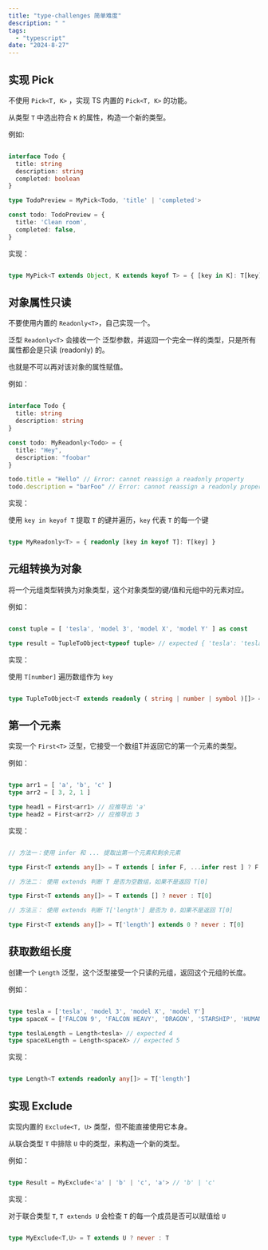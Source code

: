 ```yaml
---
title: "type-challenges 简单难度"
description: " "
tags: 
  - "typescript"
date: "2024-8-27"
---
```


## 实现 Pick

不使用 `Pick<T, K>` ，实现 TS 内置的 `Pick<T, K>` 的功能。

从类型 `T` 中选出符合 `K` 的属性，构造一个新的类型。

例如:

```typescript

interface Todo {
  title: string
  description: string
  completed: boolean
}

type TodoPreview = MyPick<Todo, 'title' | 'completed'>

const todo: TodoPreview = {
  title: 'Clean room',
  completed: false,
}

```

实现：

```typescript

type MyPick<T extends Object, K extends keyof T> = { [key in K]: T[key] }

```

## 对象属性只读

不要使用内置的 `Readonly<T>`，自己实现一个。

泛型 `Readonly<T>` 会接收一个
泛型参数，并返回一个完全一样的类型，只是所有属性都会是只读 (readonly) 的。

也就是不可以再对该对象的属性赋值。

例如：

```typescript

interface Todo {
  title: string
  description: string
}

const todo: MyReadonly<Todo> = {
  title: "Hey",
  description: "foobar"
}

todo.title = "Hello" // Error: cannot reassign a readonly property
todo.description = "barFoo" // Error: cannot reassign a readonly property

```

实现：

使用 `key in keyof T` 提取 `T` 的键并遍历，`key` 代表 `T` 的每一个键

```typescript

type MyReadonly<T> = { readonly [key in keyof T]: T[key] }

```

## 元组转换为对象

将一个元组类型转换为对象类型，这个对象类型的键/值和元组中的元素对应。

例如：

```typescript

const tuple = [ 'tesla', 'model 3', 'model X', 'model Y' ] as const

type result = TupleToObject<typeof tuple> // expected { 'tesla': 'tesla', 'model 3': 'model 3', 'model X': 'model X', 'model Y': 'model Y'}

```

实现：

使用 `T[number]` 遍历数组作为 `key`

```typescript

type TupleToObject<T extends readonly ( string | number | symbol )[]> = { [key in T[number]]: key } 

```

## 第一个元素

实现一个 `First<T>` 泛型，它接受一个数组T并返回它的第一个元素的类型。

例如：

```typescript

type arr1 = [ 'a', 'b', 'c' ]
type arr2 = [ 3, 2, 1 ]

type head1 = First<arr1> // 应推导出 'a'
type head2 = First<arr2> // 应推导出 3

```

实现：

```typescript

// 方法一：使用 infer 和 ... 提取出第一个元素和剩余元素

type First<T extends any[]> = T extends [ infer F, ...infer rest ] ? F : never

// 方法二： 使用 extends 判断 T 是否为空数组，如果不是返回 T[0]

type First<T extends any[]> = T extends [] ? never : T[0]

// 方法三： 使用 extends 判断 T['length'] 是否为 0，如果不是返回 T[0]

type First<T extends any[]> = T['length'] extends 0 ? never : T[0]

```

## 获取数组长度

创建一个 `Length` 泛型，这个泛型接受一个只读的元组，返回这个元组的长度。

例如：

```typescript

type tesla = ['tesla', 'model 3', 'model X', 'model Y']
type spaceX = ['FALCON 9', 'FALCON HEAVY', 'DRAGON', 'STARSHIP', 'HUMAN SPACEFLIGHT']

type teslaLength = Length<tesla> // expected 4
type spaceXLength = Length<spaceX> // expected 5

```

实现：

```typescript

type Length<T extends readonly any[]> = T['length']

```

## 实现 Exclude

实现内置的 `Exclude<T, U>` 类型，但不能直接使用它本身。

从联合类型 `T` 中排除 `U` 中的类型，来构造一个新的类型。

例如：

```typescript

type Result = MyExclude<'a' | 'b' | 'c', 'a'> // 'b' | 'c'

```

实现：

对于联合类型 `T`, `T extends U` 会检查 `T` 的每一个成员是否可以赋值给 `U`

```typescript

type MyExclude<T,U> = T extends U ? never : T

```
